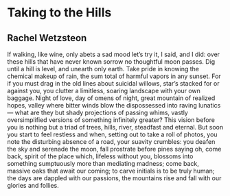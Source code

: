 # Taking to the Hills
## Rachel Wetzsteon
If walking, like wine, only abets a sad mood
let’s try it, I said, and I did:
over these hills that have never known sorrow
no thoughtful moon passes. Dig until a hill is level, and unearth
only earth. Take pride in knowing the chemical makeup
of rain, the sum total of harmful vapors in any sunset.
For if you must drag in the old lines
about suicidal willows, star’s stacked for or against you,
you clutter a limitless, soaring landscape
with your own baggage. Night of love,
day of omens of night, great mountain
of realized hopes, valley where bitter winds
blow the dispossessed into raving lunatics—
what are they but shady projections
of passing whims, vastly oversimplified versions
of something infinitely greater? This vision before you
is nothing but a triad of trees, hills, river,
steadfast and eternal. But soon you start to feel restless
and when, setting out to take a roll of photos,
you note the disturbing absence of a road,
your suavity crumbles: you deafen the sky
and serenade the moon, fall prostrate before pines
saying oh, come back, spirit of the place which,
lifeless without you, blossoms into something
sumptuously more than mediating madness;
come back, massive oaks that await our coming;
to carve initials is to be truly human;
the days are dappled with our passions,
the mountains rise and fall with our glories and follies.